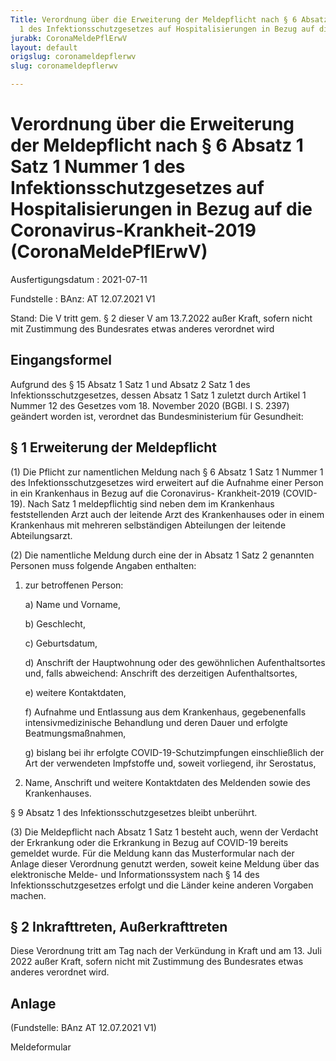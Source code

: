 ```yaml
---
Title: Verordnung über die Erweiterung der Meldepflicht nach § 6 Absatz 1 Satz 1 Nummer
  1 des Infektionsschutzgesetzes auf Hospitalisierungen in Bezug auf die Coronavirus-Krankheit-2019
jurabk: CoronaMeldePflErwV
layout: default
origslug: coronameldepflerwv
slug: coronameldepflerwv

---
```


# Verordnung über die Erweiterung der Meldepflicht nach § 6 Absatz 1 Satz 1 Nummer 1 des Infektionsschutzgesetzes auf Hospitalisierungen in Bezug auf die Coronavirus-Krankheit-2019 (CoronaMeldePflErwV)

Ausfertigungsdatum
:   2021-07-11

Fundstelle
:   BAnz: AT 12.07.2021 V1

Stand: Die V tritt gem. § 2 dieser V am 13.7.2022 außer Kraft, sofern nicht mit Zustimmung des Bundesrates etwas anderes verordnet wird

## Eingangsformel

Aufgrund des § 15 Absatz 1 Satz 1 und Absatz 2 Satz 1 des
Infektionsschutzgesetzes, dessen Absatz 1 Satz 1 zuletzt durch Artikel
1 Nummer 12 des Gesetzes vom 18. November 2020 (BGBl. I S. 2397)
geändert worden ist, verordnet das Bundesministerium für Gesundheit:


## § 1 Erweiterung der Meldepflicht

(1) Die Pflicht zur namentlichen Meldung nach § 6 Absatz 1 Satz 1
Nummer 1 des Infektionsschutzgesetzes wird erweitert auf die Aufnahme
einer Person in ein Krankenhaus in Bezug auf die Coronavirus-
Krankheit-2019 (COVID-19). Nach Satz 1 meldepflichtig sind neben dem
im Krankenhaus feststellenden Arzt auch der leitende Arzt des
Krankenhauses oder in einem Krankenhaus mit mehreren selbständigen
Abteilungen der leitende Abteilungsarzt.

(2) Die namentliche Meldung durch eine der in Absatz 1 Satz 2
genannten Personen muss folgende Angaben enthalten:

1.  zur betroffenen Person:

    a)  Name und Vorname,


    b)  Geschlecht,


    c)  Geburtsdatum,


    d)  Anschrift der Hauptwohnung oder des gewöhnlichen Aufenthaltsortes und,
        falls abweichend: Anschrift des derzeitigen Aufenthaltsortes,


    e)  weitere Kontaktdaten,


    f)  Aufnahme und Entlassung aus dem Krankenhaus, gegebenenfalls
        intensivmedizinische Behandlung und deren Dauer und erfolgte
        Beatmungsmaßnahmen,


    g)  bislang bei ihr erfolgte COVID-19-Schutzimpfungen einschließlich der
        Art der verwendeten Impfstoffe und, soweit vorliegend, ihr Serostatus,





2.  Name, Anschrift und weitere Kontaktdaten des Meldenden sowie des
    Krankenhauses.



§ 9 Absatz 1 des Infektionsschutzgesetzes bleibt unberührt.

(3) Die Meldepflicht nach Absatz 1 Satz 1 besteht auch, wenn der
Verdacht der Erkrankung oder die Erkrankung in Bezug auf COVID-19
bereits gemeldet wurde. Für die Meldung kann das Musterformular nach
der Anlage dieser Verordnung genutzt werden, soweit keine Meldung über
das elektronische Melde- und Informationssystem nach § 14 des
Infektionsschutzgesetzes erfolgt und die Länder keine anderen Vorgaben
machen.


## § 2 Inkrafttreten, Außerkrafttreten

Diese Verordnung tritt am Tag nach der Verkündung in Kraft und am 13.
Juli 2022 außer Kraft, sofern nicht mit Zustimmung des Bundesrates
etwas anderes verordnet wird.


## Anlage

(Fundstelle: BAnz AT 12.07.2021 V1)

Meldeformular

